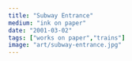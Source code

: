 ```yaml
---
title: "Subway Entrance"
medium: "ink on paper"
date: "2001-03-02"
tags: ["works on paper","trains"]
image: "art/subway-entrance.jpg"
---
```

